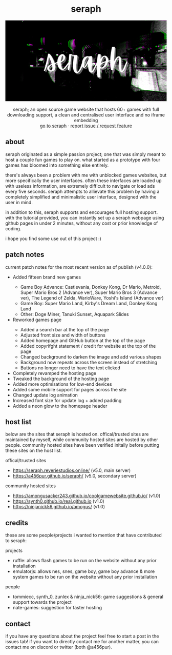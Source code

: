 <h1 align="center">seraph</h1>
<img src="images/seraphbanner.png">

  <p align="center">
    seraph; an open source game website that hosts 60+ games with full downloading support, a clean and centralised user interface and no iframe embedding
    <br/>
    <a href="https://seraph.reveriestudios.online/">go to seraph</a>
    ·
    <a href="https://github.com/a456pur/seraph/issues/new/choose">report issue / request feature</a>
  </p>

## about
seraph originated as a simple passion project; one that was simply meant to host a couple fun games to play on. what started as a prototype with four games has bloomed into something else entirely.

there's always been a problem with me with unblocked games websites, but more specifically the user interfaces. often these interfaces are loaded up with useless information, are extremely difficult to navigate or load ads every five seconds. seraph attempts to allievate this problem by having a completely simplified and minimalistic user interface, designed with the user in mind.

in addition to this, seraph supports and encourages full hosting support. with the tutorial provided, you can instantly set up a seraph webpage using github pages in under 2 minutes, without any cost or prior knowledge of coding.

i hope you find some use out of this project :)

## patch notes
current patch notes for the most recent version as of publish (v4.0.0):
<ul>
            <li>Added fifteen brand new games</li>
            <ul>
                <li>Game Boy Advance: Castlevania, Donkey Kong, Dr Mario, Metroid, Super Mario Bros 2 (Advance ver), Super Mario Bros 3 (Advance ver), The Legend of Zelda, WarioWare, Yoshi's Island (Advance ver)</li>
                <li>Game Boy: Super Mario Land, Kirby's Dream Land, Donkey Kong Land</li>
                <li>Other: Doge Miner, Tanuki Sunset, Aquapark Slides</li>
            </ul>
            <li>Reworked games page</li>
            <ul>
                  <li>Added a search bar at the top of the page</li>
                  <li>Adjusted front size and width of buttons</li>
                  <li>Added homepage and GitHub button at the top of the page</li>
                  <li>Added copyrifght statement / credit for website at the top of the page</li>
                  <li>Changed background to darken the image and add various shapes</li>
                  <li>Background now repeats across the screen instead of stretching</li>
                  <li>Buttons no longer need to have the text clicked</li>
            </ul>
            <li>Completely revamped the hosting page</li>
            <li>Tweaked the background of the hosting page</li>
            <li>Added more optimisations for low-end devices</li>
            <li>Added some mobile support for pages across the site</li>
            <li>Changed update log animation</li>
            <li>Increased font size for update log + added padding</li>
            <li>Added a neon glow to the homepage header</li>
</ul>

## host list
below are the sites that seraph is hosted on. offical/trusted sites are maintained by myself, while community hosted sites are hosted by other people. community hosted sites have been verified initally before putting these sites on the host list.

offical/trusted sites
- https://seraph.reveriestudios.online/ (v5.0, main server)
- https://a456pur.github.io/seraph/ (v5.0, secondary server)

community hosted sites
- https://amongusacker243.github.io/coolgamewebsite.github.io/ (v1.0)
- https://synth0.github.io/real.github.io (v1.0)
- https://ninjanick56.github.io/amogus/ (v1.0)

## credits
these are some people/projects i wanted to mention that have contributed to seraph:

projects
- ruffle: allows flash games to be run on the website without any prior installation
- emulatorjs: allows nes, snes, game boy, game boy advance & more system games to be run on the website without any prior installation

people
- tommiecc, synth_0, zunlex & ninja_nick56: game suggestions & general support towards the project
- nate-games: suggestion for faster hosting

## contact
if you have any questions about the project feel free to start a post in the issues tab!
if you want to directly contact me for another matter, you can contact me on discord or twitter (both @a456pur).
